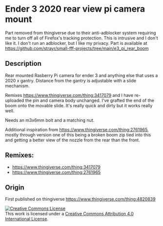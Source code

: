 # Ender 3 2020 rear view pi camera mount

Part removed from thingiverse due to their anti-adblocker system requiring me to turn off all of Firefox's tracking protection. This is intrusive and I don't like it. I don't run an adblocker, but I like my privacy. Part is available at https://github.com/strayr/small-fff-projects/tree/main/e3_pi_rear_boom

## Description

Rear mounted Rasberry Pi camera for ender 3 and anything else that uses a 2020 x gantry. Distance from the gantry is adjustable with a slide mechanism.

Remixes https://www.thingiverse.com/thing:3417079 and I have re-uploaded the pin and camera body unchanged. I've grafted the end of the boom onto the movable slide. It's really quick and dirty but it works really well.

Needs an m3x6mm bolt and a matching nut.

Additional inspiration from https://www.thingiverse.com/thing:2761965, mostly through version one of this being a broken boom zip tied into this and getting a better view of the nozzle from the rear than the front.



## Remixes: 
- https://www.thingiverse.com/thing:3417079
- https://www.thingiverse.com/thing:2761965

## Origin

First published on thingiverse https://www.thingiverse.com/thing:4820839

<a rel="license" href="http://creativecommons.org/licenses/by/4.0/"><img alt="Creative Commons License" style="border-width:0" src="https://i.creativecommons.org/l/by/4.0/88x31.png" /></a><br />This work is licensed under a <a rel="license" href="http://creativecommons.org/licenses/by/4.0/">Creative Commons Attribution 4.0 International License</a>.